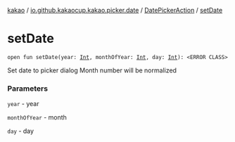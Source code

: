 [kakao](../../index.md) / [io.github.kakaocup.kakao.picker.date](../index.md) / [DatePickerAction](index.md) / [setDate](./set-date.md)

# setDate

`open fun setDate(year: `[`Int`](https://kotlinlang.org/api/latest/jvm/stdlib/kotlin/-int/index.html)`, monthOfYear: `[`Int`](https://kotlinlang.org/api/latest/jvm/stdlib/kotlin/-int/index.html)`, day: `[`Int`](https://kotlinlang.org/api/latest/jvm/stdlib/kotlin/-int/index.html)`): <ERROR CLASS>`

Set date to picker dialog
Month number will be normalized

### Parameters

`year` - year

`monthOfYear` - month

`day` - day